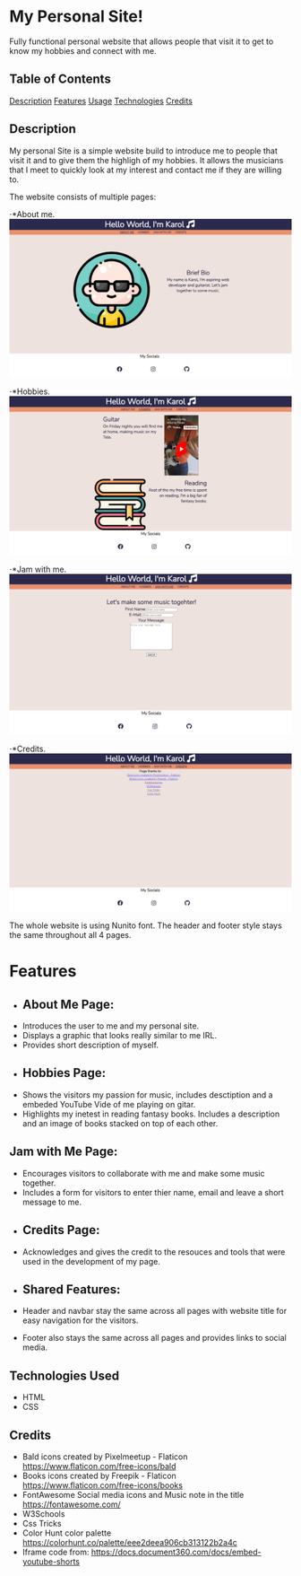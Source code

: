# My Personal Site!

Fully functional personal website that allows people that visit it to get to know my hobbies and connect with me.

## Table of Contents

[Description](#description)
[Features](#features)
[Usage](#usage)
[Technologies](#technologies)
[Credits](#credits)

## Description

My personal Site is a simple website build to introduce me to people that visit it and to give them the highligh of my hobbies.
It allows the musicians that I meet to quickly look at my interest and contact me if they are willing to.

The website consists of multiple pages:

⋅\*About me.
![About Me Page](image.png)

⋅\*Hobbies.
![Hobbies Page](image-1.png)

⋅\*Jam with me.
![Jam With Me Page](image-2.png)

⋅\*Credits.
![Credits Page](image-3.png)

The whole website is using Nunito font.
The header and footer style stays the same throughout all 4 pages.

# Features

- ## About Me Page:
- Introduces the user to me and my personal site.
- Displays a graphic that looks really similar to me IRL.
- Provides short description of myself.

* ## Hobbies Page:
* Shows the visitors my passion for music, includes desctiption and a embeded YouTube Vide of me playing on gitar.
* Highlights my inetest in reading fantasy books. Includes a description and an image of books stacked on top of each other.

## Jam with Me Page:

- Encourages visitors to collaborate with me and make some music together.
- Includes a form for visitors to enter thier name, email and leave a short message to me.

* ## Credits Page:
* Acknowledges and gives the credit to the resouces and tools that were used in the development of my page.

* ## Shared Features:
* Header and navbar stay the same across all pages with website title for easy navigation for the visitors.
* Footer also stays the same across all pages and provides links to social media.

## Technologies Used

- HTML
- CSS

## Credits

- Bald icons created by Pixelmeetup - Flaticon https://www.flaticon.com/free-icons/bald
- Books icons created by Freepik - Flaticon https://www.flaticon.com/free-icons/books
- FontAwesome Social media icons and Music note in the title https://fontawesome.com/
- W3Schools
- Css Tricks
- Color Hunt color palette https://colorhunt.co/palette/eee2deea906cb313122b2a4c
- Iframe code from: https://docs.document360.com/docs/embed-youtube-shorts
